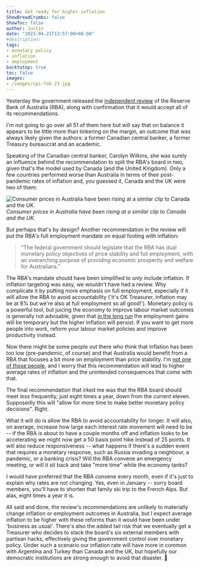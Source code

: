 ```yaml
---
title: Get ready for higher inflation
ShowBreadCrumbs: false
ShowToc: false
author: Justin
date: "2023-04-21T13:57:00+08:00"
#description: 
tags:
- monetary policy
- inflation
- employment
backtotop: true
toc: false
images:
- /images/cpi-feb-23.jpg
---
```


Yesterday the government released the [independent review](https://www.afr.com/politics/federal/all-51-recommendations-from-the-rba-review-20230420-p5d1vl) of the Reserve Bank of Australia (RBA), along with confirmation that it would accept all of its recommendations.

I'm not going to go over all 51 of them here but will say that on balance it appears to be little more than tinkering on the margin, an outcome that was always likely given the authors: a former Canadian central banker, a former Treasury bureaucrat and an academic. 

Speaking of the Canadian central banker, Carolyn Wilkins, she was surely an influence behind the recommendation to split the RBA's board in two, given that's the model used by Canada (and the United Kingdom). Only a few countries performed worse than Australia in terms of their post-pandemic rates of inflation and, you guessed it, Canada and the UK were two of them:

![Consumer prices in Australia have been rising at a similar clip to Canada and the UK.](/images/cpi-feb-23.jpg) *Consumer prices in Australia have been rising at a similar clip to Canada and the UK.*

But perhaps that's by design? Another recommendation in the review will put the RBA's full employment mandate on equal footing with inflation:

> "The federal government should legislate that the RBA has dual monetary policy objectives of price stability and full employment, with an overarching purpose of providing economic prosperity and welfare for Australians."

The RBA's mandate should have been simplified to *only* include inflation. If inflation targeting was easy, we wouldn't have had a review. Why complicate it by putting more emphasis on full employment, especially if it will allow the RBA to avoid accountability ('it's OK Treasurer, inflation may be at 8% but we're also at full employment so all good!'). Monetary policy is a powerful tool, but juicing the economy to improve labour market outcomes is generally not advisable, given that [in the long run](https://www.nobelprize.org/prizes/economic-sciences/1995/press-release/) the employment gains will be temporary but the higher inflation will persist. If you want to get more people into work, reform your labour market policies and improve productivity instead.

Now there might be some people out there who think that inflation has been too low (pre-pandemic, of course) and that Australia would benefit from a RBA that focuses a bit more on employment than price stability. I'm [not one of those people](/open-season-on-the-rba/), and I worry that this recommendation will lead to higher average rates of inflation and the unintended consequences that come with that.

The final recommendation that irked me was that the RBA board should meet *less* frequently; just eight times a year, down from the current eleven. Supposedly this will "allow for more time to make better monetary policy decisions". Right.

What it will do is allow the RBA to avoid accountability for longer. It will also, on average, increase how large each interest rate movement will need to be -- if the RBA is about to have a couple months off and inflation looks to be accelerating we might now get a 50 basis point hike instead of 25 points. It will also reduce responsiveness -- what happens if there's a sudden event that requires a monetary response, such as Russia invading a neighbour, a pandemic, or a banking crisis? Will the RBA convene an emergency meeting, or will it sit back and take "more time" while the economy tanks?

I would have preferred that the RBA convene every month, even if it's just to explain why rates are not changing. Yes, even in January -- sorry board members, you'll have to shorten that family ski trip to the French Alps. But alas, eight times a year it is.

All said and done, the review's recommendations are unlikely to materially change inflation or employment outcomes in Australia, but I expect average inflation to be higher with these reforms than it would have been under 'business as usual'. There's also the added tail risk that we eventually get a Treasurer who decides to stack the board's six external members with partisan hacks, effectively giving the government control over monetary policy. Under such a scenario our inflation rate will have more in common with Argentina and Turkey than Canada and the UK, but hopefully our democratic institutions are strong enough to avoid that disaster. 🤞